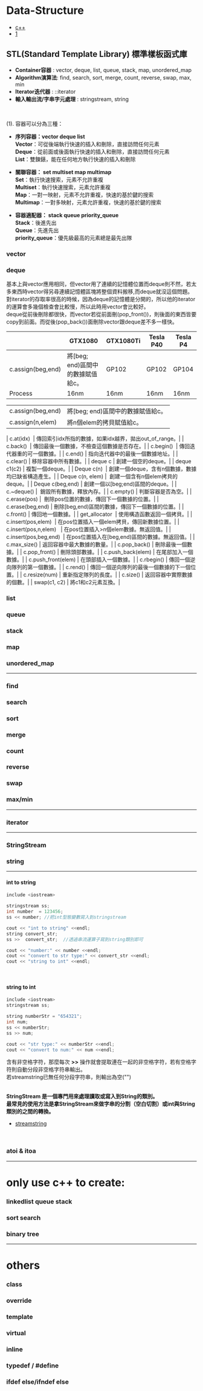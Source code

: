 # Data-Structure

- [c++](http://www.cplusplus.com/reference/)
- [1](http://blog.csdn.net/longshengguoji/article/details/8550235)
## STL(Standard Template Library) 標準樣板函式庫
- **Container容器** : vector, deque, list, queue, stack, map, unordered_map
- **Algorithm演算法**: find, search, sort, merge, count, reverse, swap, max, min
- **Iterator迭代器** : ::iterator
- **輸入輸出流/字串字元處理** : stringstream, string
<br/>

(1).
容器可以分為三種：<br/>
- **序列容器：vector deque list**<br/>
  **Vector**：可從後端執行快速的插入和刪除，直接訪問任何元素<br/>
  **Deque**：從前面或後面執行快速的插入和刪除，直接訪問任何元素<br/>
  **List**：雙鍊錶，能在任何地方執行快速的插入和刪除<br/>

- **關聯容器： set multiset map multimap**<br/>
  **Set**：執行快速搜索，元素不允許重複<br/>
  **Multiset**：執行快速搜索，元素允許重複<br/>
  **Map**：一對一映射，元素不允許重複，快速的基於鍵的搜索<br/>
  **Multimap**：一對多映射，元素允許重複，快速的基於鍵的搜索<br/>

- **容器適配器： stack queue priority_queue**<br/>
  **Stack**：後進先出<br/>
  **Queue**：先進先出<br/>
  **priority_queue**：優先級最高的元素總是最先出隊<br/>

### vector

### deque
基本上與vector應用相同，但vector用了連續的記憶體位置而deque則不然，若太多東西時vector得另尋連續記憶體區塊將整個資料搬移,而deque就沒這個問題。<br/>
對iterator的存取率很高的時候，因為deque的記憶體是分開的，所以他的iterator的運算會多幾個檢查會比較慢，所以此時用vector會比較好。<br/>
deque從前後刪除都很快，而vector若從前面刪(pop_front())，則後面的東西皆要copy到前面。而從後(pop_back())面刪除vector跟deque差不多一樣快。 <br/>

|            |    GTX1080   |   GTX1080Ti  | Tesla P40   | Tesla P4 |
| --------- | --------- | --------- |---------|---------|
| c.assign(beg,end)  | 將[beg; end)區間中的數據賦值給c。 |     GP102    |   GP102    |  GP104   |
| Process    |     16nm     |     16nm     |    16nm    |   16nm   |

|           |           |
| --------- | --------- |
| c.assign(beg,end)  |  將[beg; end)區間中的數據賦值給c。 | 
| c.assign(n,elem)  |  將n個elem的拷貝賦值給c。 |


| c.at(idx)  |  傳回索引idx所指的數據，如果idx越界，拋出out_of_range。|
| c.back()  |  傳回最後一個數據，不檢查這個數據是否存在。|
| c.begin()  |  傳回迭代器重的可一個數據。|
| c.end()  |  指向迭代器中的最後一個數據地址。|
| c.clear()  |  移除容器中所有數據。|
| deque<Elem> c  |  創建一個空的deque。|
| deque<Elem> c1(c2)  |  複製一個deque。|
| Deque<Elem> c(n)  |  創建一個deque，含有n個數據，數據均已缺省構造產生。|
| Deque<Elem> c(n, elem)  |  創建一個含有n個elem拷貝的deque。|
| Deque<Elem> c(beg,end)  |  創建一個以[beg;end)區間的deque。|
| c.~deque<Elem>()  |  銷毀所有數據，釋放內存。|
| c.empty()  |  判斷容器是否為空。|
| c.erase(pos)  |  刪除pos位置的數據，傳回下一個數據的位置。|
| c.erase(beg,end)  |  刪除[beg,end)區間的數據，傳回下一個數據的位置。|
| c.front()  |  傳回地一個數據。|
| get_allocator  |  使用構造函數返回一個拷貝。|
| c.insert(pos,elem)  |  在pos位置插入一個elem拷貝，傳回新數據位置。|
| c.insert(pos,n,elem)   |  在pos位置插入>n個elem數據。無返回值。|
| c.insert(pos,beg,end)  |  在pos位置插入在[beg,end)區間的數據。無返回值。|
| c.max_size()  |  返回容器中最大數據的數量。|
| c.pop_back()  |  刪除最後一個數據。|
| c.pop_front() |  刪除頭部數據。|
| c.push_back(elem)  |  在尾部加入一個數據。|
| c.push_front(elem)  |  在頭部插入一個數據。|
| c.rbegin()  |  傳回一個逆向隊列的第一個數據。|
| c.rend()  |  傳回一個逆向隊列的最後一個數據的下一個位置。|
| c.resize(num)  |  重新指定隊列的長度。|
| c.size()  |  返回容器中實際數據的個數。|
| swap(c1, c2)  |  將c1和c2元素互換。|


### list

### queue

### stack

### map

### unordered_map

---

### find

### search

### sort

### merge

### count

### reverse

### swap

### max/min

---

### iterator

---


### StringStream

### string

---

#### int to string
```C++
include <iostream>

stringstream ss;
int number  = 123456;
ss << number; //把int型態變數寫入到stringstream

cout << "int to string" <<endl;
string convert_str;
ss >>  convert_str;  //透過串流運算子寫到string類別即可

cout << "number:" << number <<endl;
cout << "convert to str type:" << convert_str <<endl;
cout << "string to int" <<endl;
```
<br/>

#### string to int
```C++
include <iostream>
stringstream ss;

string numberStr = "654321";
int num;
ss << numberStr; 
ss >> num;

cout << "str type:" << numberStr <<endl;
cout << "convert to num:" << num <<endl;
```

含有非空格字符，那麼每次 **>>** 操作就會提取連在一起的非空格字符，若有空格字符則自動分段非空格字符串輸出。<br/>
若streamstring已無任何分段字符串，則輸出為空("") <br/>
<br/>

**StringStream 是一個專門用來處理讀取或寫入到String的類別。<br/>**
**最常見的使用方法是拿StringStream來做字串的分割（空白切割）或int與String類別的之間的轉換。<br/>**
- [streamstring](https://dotblogs.com.tw/v6610688/2013/11/08/cplusplus_stringstream_int_and_string_convert_and_clear)

<br/>

### atoi & itoa

---

# only use c++ to create: 

### linkedlist queue stack

### sort search

### binary tree



---

# others

### class

### override

### template

### virtual

### inline

### typedef / #define

### ifdef else/ifndef else





